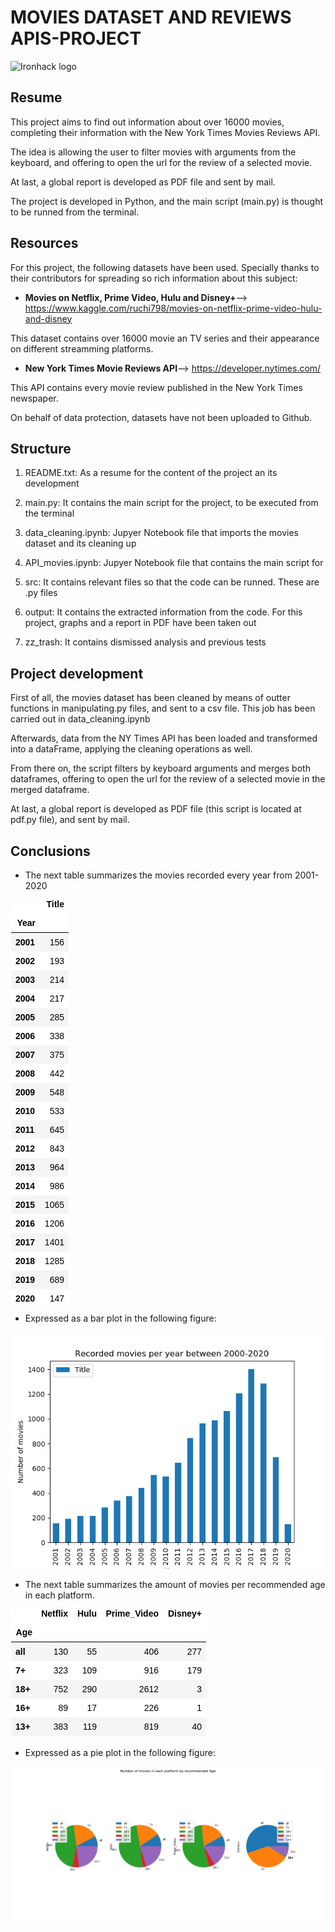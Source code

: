 # MOVIES DATASET AND REVIEWS APIS-PROJECT


![Ironhack logo](https://www.fundacionuniversia.net/wp-content/uploads/2017/09/ironhack_logo.jpg)

## Resume

This project aims to find out information about over 16000 movies, completing their information with the New York Times Movies Reviews API.

The idea is allowing the user to filter movies with arguments from the keyboard, and offering to open the url for the review of a selected movie.

At last, a global report is developed as PDF file and sent by mail.

The project is developed in Python, and the main script (main.py) is thought to be runned from the terminal.


## Resources
For this project, the following datasets have been used. Specially thanks to their contributors for spreading so rich information about this subject:

* **Movies on Netflix, Prime Video, Hulu and Disney+**--> https://www.kaggle.com/ruchi798/movies-on-netflix-prime-video-hulu-and-disney 

This dataset contains over 16000 movie an TV series and their appearance on different streamming platforms.


* **New York Times Movie Reviews API**--> https://developer.nytimes.com/

This API contains every movie review published in the New York Times newspaper.

On behalf of data protection, datasets have not been uploaded to Github.


## Structure

1) README.txt: As a resume for the content of the project an its development

2) main.py: It contains the main script for the project, to be executed from the terminal

3) data_cleaning.ipynb: Jupyer Notebook file that imports the movies dataset and its cleaning up

4) API_movies.ipynb: Jupyer Notebook file that contains the main script for 

6) src: It contains relevant files so that the code can be runned. These are .py files

7) output: It contains the extracted information from the code. For this project, graphs and a report in PDF have been taken out

8) zz_trash: It contains dismissed analysis and previous tests

## Project development

First of all, the movies dataset has been cleaned by means of outter functions in manipulating.py files, and sent to a csv file. This job has been carried out in data_cleaning.ipynb

Afterwards, data from the NY Times API has been loaded and transformed into a dataFrame, applying the cleaning operations as well.

From there on, the script filters by keyboard arguments and merges both dataframes, offering to open the url for the review of a selected movie in the merged dataframe.

At last, a global report is developed as PDF file (this script is located at pdf.py file), and sent by mail.


## Conclusions


- The next table summarizes the movies recorded every year from 2001-2020

![movies_years](output/movies_years.png)




- Expressed as a bar plot in the following figure:


![years](output/years.png)





- The next table summarizes the amount of movies per recommended age in each platform.


![movies_age](output/movies_age.png)
  



- Expressed as a pie plot in the following figure:


![age](output/age.png)

   